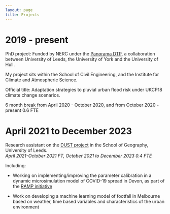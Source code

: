 ```yaml
---
layout: page
title: Projects
---
```

# 2019 - present

PhD project: Funded by NERC under the [Panorama DTP](https://panorama-dtp.ac.uk/), a collaboration between University of Leeds, the University of York and the University of Hull.  

My project sits within the School of Civil Engineering, and the Institute for Climate and Atmospheric Science.  

Official title: Adaptation strategies to pluvial urban flood risk under UKCP18 climate change scenarios.  

6 month break from April 2020 - October 2020, and from October 2020 - present 0.6 FTE

# April 2021 to December 2023
Research assistant on the [DUST project]([https://panorama-dtp.ac.uk/](https://dust.leeds.ac.uk/)) in the School of Geography, University of Leeds.  
_April 2021-October 2021 FT, October 2021 to December 2023 0.4 FTE_

Including:
* Working on implementing/improving the parameter calibration in a dynamic microsimulation model of COVID-19 spread in Devon, as part of the [RAMP initiative](https://lida.leeds.ac.uk/a-collaboration-to-support-the-work-of-pandemic-modelling-influencing-policy-and-saving-lives/)

* Work on developing a machine learning model of footfall in Melbourne based on weather, time based variables and characteristics of the urban environment


